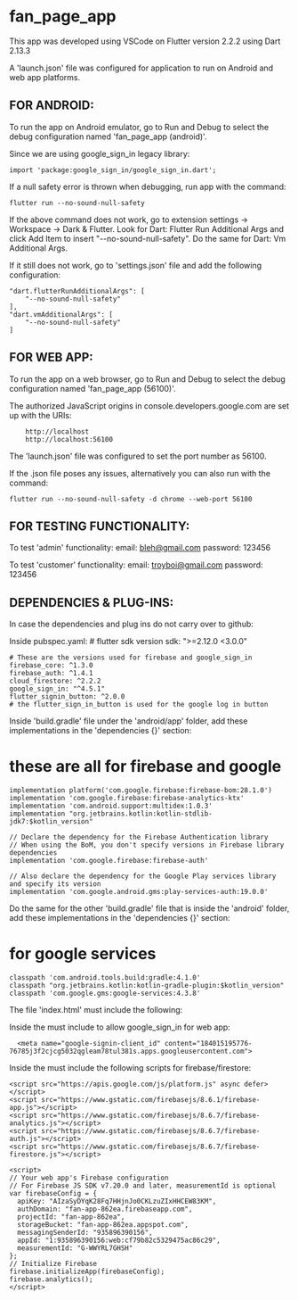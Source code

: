 # fan_page_app


This app was developed using VSCode on Flutter version 2.2.2 using Dart 2.13.3

A 'launch.json' file was configured for application to run on Android and web app platforms.


FOR ANDROID:
-------------------------------------------------------------------------------------------------------------------
To run the app on Android emulator, go to Run and Debug to select the debug configuration named 'fan_page_app (android)'.

Since we are using google_sign_in legacy library: 

    import 'package:google_sign_in/google_sign_in.dart';

If a null safety error is thrown when debugging, run app with the command: 
    
    flutter run --no-sound-null-safety

If the above command does not work, go to extension settings -> Workspace -> Dark & Flutter.
Look for Dart: Flutter Run Additional Args and click Add Item to insert "--no-sound-null-safety". Do the same for Dart: Vm Additional Args. 

If it still does not work, go to 'settings.json' file and add the following configuration:

    "dart.flutterRunAdditionalArgs": [
        "--no-sound-null-safety"
    ],
    "dart.vmAdditionalArgs": [
        "--no-sound-null-safety"
    ]


FOR WEB APP:
-------------------------------------------------------------------------------------------------------------------
To run the app on a web browser, go to Run and Debug to select the debug configuration named 'fan_page_app (56100)'.

The authorized JavaScript origins in console.developers.google.com are set up with the URIs:

        http://localhost
        http://localhost:56100


The 'launch.json' file was configured to set the port number as 56100. 

If the .json file poses any issues, alternatively you can also run with the command:

    flutter run --no-sound-null-safety -d chrome --web-port 56100



FOR TESTING FUNCTIONALITY:
-------------------------------------------------------------------------------------------------------------------
To test 'admin' functionality:
    email: bleh@gmail.com
    password: 123456

To test 'customer' functionality:
    email: troyboi@gmail.com
    password: 123456



DEPENDENCIES & PLUG-INS:
-------------------------------------------------------------------------------------------------------------------
In case the dependencies and plug ins do not carry over to github:

Inside pubspec.yaml:
    # flutter sdk version 
    sdk: ">=2.12.0 <3.0.0"

    # These are the versions used for firebase and google_sign_in
    firebase_core: ^1.3.0
    firebase_auth: ^1.4.1
    cloud_firestore: ^2.2.2
    google_sign_in: "^4.5.1"
    flutter_signin_button: ^2.0.0 
    # the flutter_sign_in_button is used for the google log in button 

Inside 'build.gradle' file under the 'android/app' folder, add these implementations in the 'dependencies {}' section:
# these are all for firebase and google
    implementation platform('com.google.firebase:firebase-bom:28.1.0')
    implementation 'com.google.firebase:firebase-analytics-ktx'
    implementation 'com.android.support:multidex:1.0.3'
    implementation "org.jetbrains.kotlin:kotlin-stdlib-jdk7:$kotlin_version"

    // Declare the dependency for the Firebase Authentication library
    // When using the BoM, you don't specify versions in Firebase library dependencies
    implementation 'com.google.firebase:firebase-auth'

    // Also declare the dependency for the Google Play services library and specify its version
    implementation 'com.google.android.gms:play-services-auth:19.0.0'

Do the same for the other 'build.gradle' file that is inside the 'android' folder, add these implementations in the 'dependencies {}' section:
# for google services 
    classpath 'com.android.tools.build:gradle:4.1.0'
    classpath "org.jetbrains.kotlin:kotlin-gradle-plugin:$kotlin_version"
    classpath 'com.google.gms:google-services:4.3.8'


The file 'index.html' must include the following:

Inside the <head> must include to allow google_sign_in for web app:

      <meta name="google-signin-client_id" content="184015195776-76785j3f2cjcg5032qgleam78tul381s.apps.googleusercontent.com">

Inside the <body> must include the following scripts for firebase/firestore:

    <script src="https://apis.google.com/js/platform.js" async defer></script>
    <script src="https://www.gstatic.com/firebasejs/8.6.1/firebase-app.js"></script>
    <script src="https://www.gstatic.com/firebasejs/8.6.7/firebase-analytics.js"></script>
    <script src="https://www.gstatic.com/firebasejs/8.6.7/firebase-auth.js"></script>
    <script src="https://www.gstatic.com/firebasejs/8.6.7/firebase-firestore.js"></script>

    <script>
    // Your web app's Firebase configuration
    // For Firebase JS SDK v7.20.0 and later, measurementId is optional
    var firebaseConfig = {
      apiKey: "AIzaSyDYqK28Fq7HHjnJo0CKLzuZIxHHCEW83KM",
      authDomain: "fan-app-862ea.firebaseapp.com",
      projectId: "fan-app-862ea",
      storageBucket: "fan-app-862ea.appspot.com",
      messagingSenderId: "935896390156",
      appId: "1:935896390156:web:cf79b82c5329475ac86c29",
      measurementId: "G-WWYRL7GHSH"
    };
    // Initialize Firebase
    firebase.initializeApp(firebaseConfig);
    firebase.analytics();
    </script>
